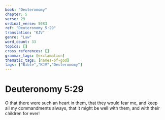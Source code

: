 ```yaml
---
book: "Deuteronomy"
chapter: 5
verse: 29
ordinal_verse: 5083
ref: "Deuteronomy 5:29"
translation: "KJV"
genre: "Law"
word_count: 33
topics: []
cross_references: []
grammar_tags: [exclamation]
thematic_tags: [names-of-god]
tags: ["Bible","KJV","Deuteronomy"]
---
```


# Deuteronomy 5:29

O that there were such an heart in them, that they would fear me, and keep all my commandments always, that it might be well with them, and with their children for ever!
